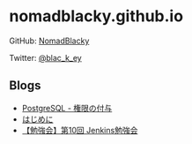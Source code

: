 # nomadblacky.github.io

GitHub: [NomadBlacky](https://github.com/NomadBlacky)

Twitter: [@blac_k_ey](https://twitter.com/blac_k_ey)

## Blogs

+ [PostgreSQL - 権限の付与](_build/2017-05-11.html)
+ [はじめに](_build/2017-05-09.html)
+ [【勉強会】第10回 Jenkins勉強会](_build/2017-07-07-Jenkins.html)